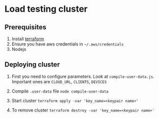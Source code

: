 # Load testing cluster

## Prerequisites

1. Install [terraform](https://www.terraform.io/downloads.html)
1. Ensure you have aws credentials in `~/.aws/credentials`
1. Nodejs

## Deploying cluster

1. First you need to configure parameters. Look at `compile-user-data.js`. Important ones are `CLOUD_URL`, `CLIENTS`, `DEVICES`

1. Compile `.user-data` file `node compile-user-data`

1. Start cluster `terraform apply -var 'key_name=<keypair name>'`

1. To remove cluster `terraform destroy -var 'key_name=<keypair name>'`
